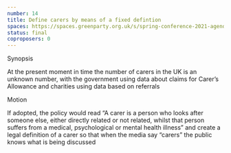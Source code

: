```yaml
---
number: 14
title: Define carers by means of a fixed defintion
spaces: https://spaces.greenparty.org.uk/s/spring-conference-2021-agenda-forum2/?contentId=77635
status: final
coproposers: 0
---
```

Synopsis


At the present moment in time the number of carers in the UK is an unknown number, with the government using data about claims for Carer’s Allowance and charities using data based on referrals


Motion


If adopted, the policy would read “A carer is a person who looks after someone else, either directly related or not related, whilst that person suffers from a medical, psychological or mental health illness” and create a legal definition of a carer so that when the media say “carers” the public knows what is being discussed
